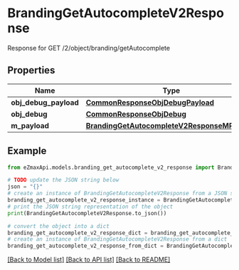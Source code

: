 # BrandingGetAutocompleteV2Response

Response for GET /2/object/branding/getAutocomplete

## Properties

Name | Type | Description | Notes
------------ | ------------- | ------------- | -------------
**obj_debug_payload** | [**CommonResponseObjDebugPayload**](CommonResponseObjDebugPayload.md) |  | 
**obj_debug** | [**CommonResponseObjDebug**](CommonResponseObjDebug.md) |  | [optional] 
**m_payload** | [**BrandingGetAutocompleteV2ResponseMPayload**](BrandingGetAutocompleteV2ResponseMPayload.md) |  | 

## Example

```python
from eZmaxApi.models.branding_get_autocomplete_v2_response import BrandingGetAutocompleteV2Response

# TODO update the JSON string below
json = "{}"
# create an instance of BrandingGetAutocompleteV2Response from a JSON string
branding_get_autocomplete_v2_response_instance = BrandingGetAutocompleteV2Response.from_json(json)
# print the JSON string representation of the object
print(BrandingGetAutocompleteV2Response.to_json())

# convert the object into a dict
branding_get_autocomplete_v2_response_dict = branding_get_autocomplete_v2_response_instance.to_dict()
# create an instance of BrandingGetAutocompleteV2Response from a dict
branding_get_autocomplete_v2_response_from_dict = BrandingGetAutocompleteV2Response.from_dict(branding_get_autocomplete_v2_response_dict)
```
[[Back to Model list]](../README.md#documentation-for-models) [[Back to API list]](../README.md#documentation-for-api-endpoints) [[Back to README]](../README.md)


